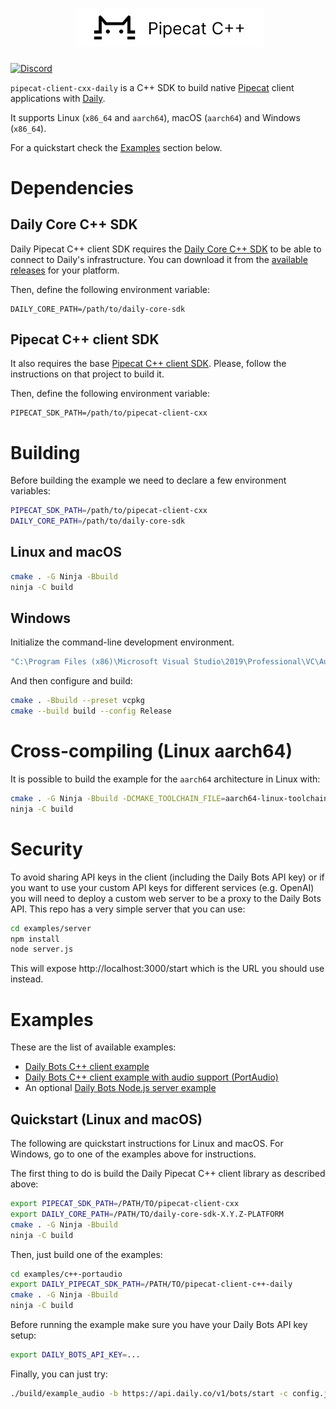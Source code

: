 <h1><div align="center">
 <img alt="pipecat" width="300px" height="auto" src="https://raw.githubusercontent.com/pipecat-ai/pipecat-client-cxx-daily/main/pipecat-cxx.png">
</div></h1>

[![Discord](https://img.shields.io/discord/1239284677165056021)](https://discord.gg/pipecat)

`pipecat-client-cxx-daily` is a C++ SDK to build native
[Pipecat](https://pipecat.ai) client applications with
[Daily](https://www.daily.co/products/daily-bots/).

It supports Linux (`x86_64` and `aarch64`), macOS (`aarch64`) and Windows
(`x86_64`).

For a quickstart check the [Examples](#examples) section below.

# Dependencies

## Daily Core C++ SDK

Daily Pipecat C++ client SDK requires the [Daily Core C++
SDK](https://github.com/daily-co/daily-core-sdk) to be able to connect to
Daily's infrastructure. You can download it from the [available
releases](https://github.com/daily-co/daily-core-sdk/releases) for your
platform.

Then, define the following environment variable:

```
DAILY_CORE_PATH=/path/to/daily-core-sdk
```

## Pipecat C++ client SDK

It also requires the base [Pipecat C++ client
SDK](https://github.com/pipecat-ai/pipecat-client-cxx). Please, follow the
instructions on that project to build it.

Then, define the following environment variable:

```
PIPECAT_SDK_PATH=/path/to/pipecat-client-cxx
```

# Building

Before building the example we need to declare a few environment variables:

```bash
PIPECAT_SDK_PATH=/path/to/pipecat-client-cxx
DAILY_CORE_PATH=/path/to/daily-core-sdk
```

## Linux and macOS

```bash
cmake . -G Ninja -Bbuild
ninja -C build
```

## Windows

Initialize the command-line development environment.

```bash
"C:\Program Files (x86)\Microsoft Visual Studio\2019\Professional\VC\Auxiliary\Build\vcvarsall.bat" amd64
```

And then configure and build:

```bash
cmake . -Bbuild --preset vcpkg
cmake --build build --config Release
```

# Cross-compiling (Linux aarch64)

It is possible to build the example for the `aarch64` architecture in Linux with:

```bash
cmake . -G Ninja -Bbuild -DCMAKE_TOOLCHAIN_FILE=aarch64-linux-toolchain.cmake
ninja -C build
```

# Security

To avoid sharing API keys in the client (including the Daily Bots API key) or if
you want to use your custom API keys for different services (e.g. OpenAI) you
will need to deploy a custom web server to be a proxy to the Daily Bots
API. This repo has a very simple server that you can use:

```bash
cd examples/server
npm install
node server.js
```

This will expose http://localhost:3000/start which is the URL you should use
instead.

# Examples

These are the list of available examples:

- [Daily Bots C++ client example](./examples/c++)
- [Daily Bots C++ client example with audio support (PortAudio)](./examples/c++-portaudio)
- An optional [Daily Bots Node.js server example](./examples/server)

## Quickstart (Linux and macOS)

The following are quickstart instructions for Linux and macOS. For Windows, go
to one of the examples above for instructions.

The first thing to do is build the Daily Pipecat C++ client library as described
above:

```bash
export PIPECAT_SDK_PATH=/PATH/TO/pipecat-client-cxx
export DAILY_CORE_PATH=/PATH/TO/daily-core-sdk-X.Y.Z-PLATFORM
cmake . -G Ninja -Bbuild
ninja -C build
```

Then, just build one of the examples:

```bash
cd examples/c++-portaudio
export DAILY_PIPECAT_SDK_PATH=/PATH/TO/pipecat-client-c++-daily
cmake . -G Ninja -Bbuild
ninja -C build
```

Before running the example make sure you have your Daily Bots API key setup:

```bash
export DAILY_BOTS_API_KEY=...
```

Finally, you can just try:

```bash
./build/example_audio -b https://api.daily.co/v1/bots/start -c config.json
```
